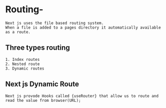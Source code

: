 # Routing-
    Next js uses the file based routing system.
    When a file is added to a pages directory it automatically available as a route.

## Three types routing 
    1. Index routes
    2. Nested route
    3. Dynamic routes
## Next js Dynamic Route
    Next js provode Hooks called {useRouter} that allow us to route and read the value from browser(URL);